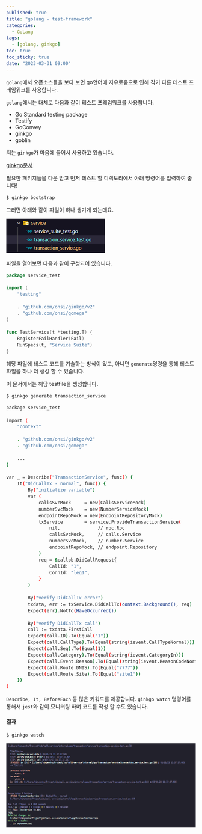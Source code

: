 ```yaml
---
published: true
title: "golang - test-framework"
categories:
  - GoLang
tags:
  - [golang, ginkgo]
toc: true
toc_sticky: true
date: "2023-03-31 09:00"
---
```


`golang`에서 오픈소스들을 보다 보면 go언어에 자유로움으로 인해 각기 다른 테스트 프레임워크를 사용합니다. 

`golang`에서는 대체로 다음과 같이 테스트 프레임워크를 사용합니다.

* Go Standard testing package
* Testify
* GoConvey
* ginkgo
* goblin

저는  `ginkgo`가 마음에 들어서 사용하고 있습니다.

[ginkgo문서](https://onsi.github.io/ginkgo/)

필요한 패키지들을 다운 받고 먼저 테스트 할 디렉토리에서 아래 명령어를 입력하여 줍니다!

```bash
$ ginkgo bootstrap
```

그러면 아래와 같이 파일이 하나 생기게 되는데요.

![image-20230331102117627](../../../assets/images/posts/2023-03-31-post-golang-test-framework/image-20230331102117627.png)

파일을 열어보면 다음과 같이 구성되어 있습니다.

```go
package service_test

import (
	"testing"

	. "github.com/onsi/ginkgo/v2"
	. "github.com/onsi/gomega"
)

func TestService(t *testing.T) {
	RegisterFailHandler(Fail)
	RunSpecs(t, "Service Suite")
}
```

해당 파일에 테스트 코드를 기술하는 방식이 있고, 아니면 `generate`명령을 통해 테스트 파일을 하나 더 생성 할 수 있습니다.

이 문서에서는 해당 testfile을 생성합니다.

```bash
$ ginkgo generate transaction_service
```

```bash
package service_test

import (
	"context"

	. "github.com/onsi/ginkgo/v2"
	. "github.com/onsi/gomega"
	
	...
)

var _ = Describe("TransactionService", func() {
	It("DidCallTx - normal", func() {
		By("initialize variable")
		var (
			callsSvcMock     = new(CallsServiceMock)
			numberSvcMock    = new(NumberServiceMock)
			endpointRepoMock = new(EndpointRepositoryMock)
			txService        = service.ProvideTransactionService(
				nil,              // rpc.Rpc
				callsSvcMock,     // calls.Service
				numberSvcMock,    // number.Service
				endpointRepoMock, // endpoint.Repository
			)
			req = &callpb.DidCallRequest{
				CallId: "1",
				ConnId: "leg1",
			}
		)

		By("verify DidCallTx error")
		txdata, err := txService.DidCallTx(context.Background(), req)
		Expect(err).NotTo(HaveOccurred())

		By("verify DidCallTx call")
		call := txdata.FirstCall
		Expect(call.ID).To(Equal("1"))
		Expect(call.CallType).To(Equal(string(ievent.CallTypeNormal)))
		Expect(call.Seq).To(Equal(1))
		Expect(call.Category).To(Equal(string(ievent.CategoryIn)))
		Expect(call.Event.Reason).To(Equal(string(ievent.ReasonCodeNormal)))
		Expect(call.Route.DNIS).To(Equal("7777"))
		Expect(call.Route.Site).To(Equal("site1"))
	})
)
```

`Describe, It, BeforeEach` 등 많은 키워드를 제공합니다.  `ginkgo watch` 명령어를 통해서 `jest`와 같이 모니터링 하며 코드를 작성 할 수도 있습니다.

#### 결과

```bash
$ ginkgo watch
```

![image-20230331113807415](../../../assets/images/posts/2023-03-31-post-golang-test-framework/image-20230331113807415.png)

